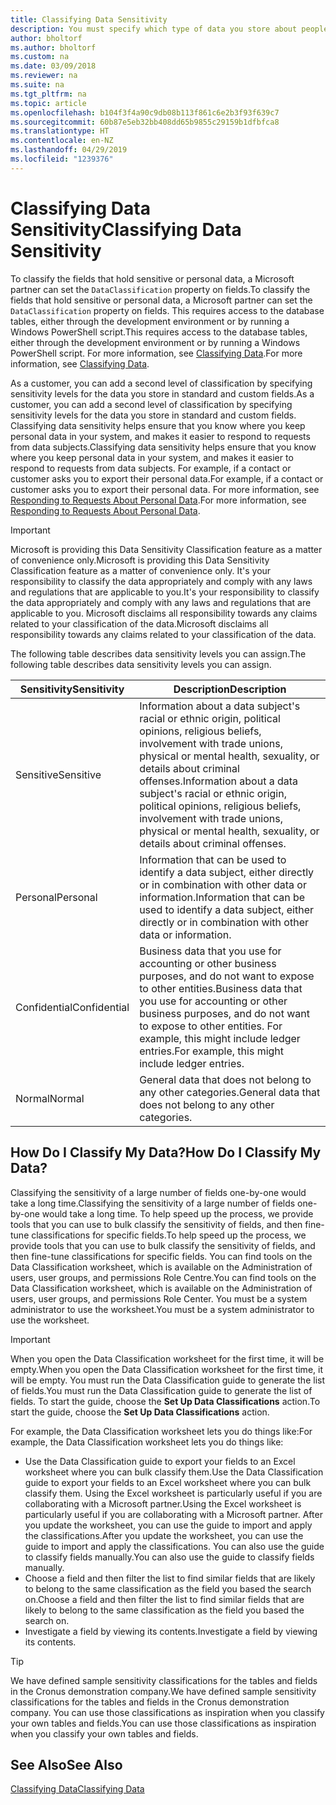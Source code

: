 ```yaml
---
title: Classifying Data Sensitivity
description: You must specify which type of data you store about people so that you can respond to data subject requests.
author: bholtorf
ms.author: bholtorf
ms.custom: na
ms.date: 03/09/2018
ms.reviewer: na
ms.suite: na
ms.tgt_pltfrm: na
ms.topic: article
ms.openlocfilehash: b104f3f4a90c9db08b113f861c6e2b3f93f639c7
ms.sourcegitcommit: 60b87e5eb32bb408dd65b9855c29159b1dfbfca8
ms.translationtype: HT
ms.contentlocale: en-NZ
ms.lasthandoff: 04/29/2019
ms.locfileid: "1239376"
---
```

# <a name="classifying-data-sensitivity"></a><span data-ttu-id="85d54-103">Classifying Data Sensitivity</span><span class="sxs-lookup"><span data-stu-id="85d54-103">Classifying Data Sensitivity</span></span>
<span data-ttu-id="85d54-104">To classify the fields that hold sensitive or personal data, a Microsoft partner can set the ```DataClassification``` property on fields.</span><span class="sxs-lookup"><span data-stu-id="85d54-104">To classify the fields that hold sensitive or personal data, a Microsoft partner can set the ```DataClassification``` property on fields.</span></span> <span data-ttu-id="85d54-105">This requires access to the database tables, either through the development environment or by running a Windows PowerShell script.</span><span class="sxs-lookup"><span data-stu-id="85d54-105">This requires access to the database tables, either through the development environment or by running a Windows PowerShell script.</span></span> <span data-ttu-id="85d54-106">For more information, see [Classifying Data](https://docs.microsoft.com/en-us/dynamics-nav/classifying-data).</span><span class="sxs-lookup"><span data-stu-id="85d54-106">For more information, see [Classifying Data](https://docs.microsoft.com/en-us/dynamics-nav/classifying-data).</span></span>  

<span data-ttu-id="85d54-107">As a customer, you can add a second level of classification by specifying sensitivity levels for the data you store in standard and custom fields.</span><span class="sxs-lookup"><span data-stu-id="85d54-107">As a customer, you can add a second level of classification by specifying sensitivity levels for the data you store in standard and custom fields.</span></span> <span data-ttu-id="85d54-108">Classifying data sensitivity helps ensure that you know where you keep personal data in your system, and makes it easier to respond to requests from data subjects.</span><span class="sxs-lookup"><span data-stu-id="85d54-108">Classifying data sensitivity helps ensure that you know where you keep personal data in your system, and makes it easier to respond to requests from data subjects.</span></span> <span data-ttu-id="85d54-109">For example, if a contact or customer asks you to export their personal data.</span><span class="sxs-lookup"><span data-stu-id="85d54-109">For example, if a contact or customer asks you to export their personal data.</span></span> <span data-ttu-id="85d54-110">For more information, see [Responding to Requests About Personal Data](admin-responding-to-requests-about-personal-data.md).</span><span class="sxs-lookup"><span data-stu-id="85d54-110">For more information, see [Responding to Requests About Personal Data](admin-responding-to-requests-about-personal-data.md).</span></span>

> [!Important]
> <span data-ttu-id="85d54-111">Microsoft is providing this Data Sensitivity Classification feature as a matter of convenience only.</span><span class="sxs-lookup"><span data-stu-id="85d54-111">Microsoft is providing this Data Sensitivity Classification feature as a matter of convenience only.</span></span> <span data-ttu-id="85d54-112">It's your responsibility to classify the data appropriately and comply with any laws and regulations that are applicable to you.</span><span class="sxs-lookup"><span data-stu-id="85d54-112">It's your responsibility to classify the data appropriately and comply with any laws and regulations that are applicable to you.</span></span> <span data-ttu-id="85d54-113">Microsoft disclaims all responsibility towards any claims related to your classification of the data.</span><span class="sxs-lookup"><span data-stu-id="85d54-113">Microsoft disclaims all responsibility towards any claims related to your classification of the data.</span></span>  

<span data-ttu-id="85d54-114">The following table describes data sensitivity levels you can assign.</span><span class="sxs-lookup"><span data-stu-id="85d54-114">The following table describes data sensitivity levels you can assign.</span></span>

|<span data-ttu-id="85d54-115">Sensitivity</span><span class="sxs-lookup"><span data-stu-id="85d54-115">Sensitivity</span></span>|<span data-ttu-id="85d54-116">Description</span><span class="sxs-lookup"><span data-stu-id="85d54-116">Description</span></span>|
|----|----|
|<span data-ttu-id="85d54-117">Sensitive</span><span class="sxs-lookup"><span data-stu-id="85d54-117">Sensitive</span></span> | <span data-ttu-id="85d54-118">Information about a data subject's racial or ethnic origin, political opinions, religious beliefs, involvement with trade unions, physical or mental health, sexuality, or details about criminal offenses.</span><span class="sxs-lookup"><span data-stu-id="85d54-118">Information about a data subject's racial or ethnic origin, political opinions, religious beliefs, involvement with trade unions, physical or mental health, sexuality, or details about criminal offenses.</span></span> |
|<span data-ttu-id="85d54-119">Personal</span><span class="sxs-lookup"><span data-stu-id="85d54-119">Personal</span></span> | <span data-ttu-id="85d54-120">Information that can be used to identify a data subject, either directly or in combination with other data or information.</span><span class="sxs-lookup"><span data-stu-id="85d54-120">Information that can be used to identify a data subject, either directly or in combination with other data or information.</span></span>|
|<span data-ttu-id="85d54-121">Confidential</span><span class="sxs-lookup"><span data-stu-id="85d54-121">Confidential</span></span> | <span data-ttu-id="85d54-122">Business data that you use for accounting or other business purposes, and do not want to expose to other entities.</span><span class="sxs-lookup"><span data-stu-id="85d54-122">Business data that you use for accounting or other business purposes, and do not want to expose to other entities.</span></span> <span data-ttu-id="85d54-123">For example, this might include ledger entries.</span><span class="sxs-lookup"><span data-stu-id="85d54-123">For example, this might include ledger entries.</span></span>|
|<span data-ttu-id="85d54-124">Normal</span><span class="sxs-lookup"><span data-stu-id="85d54-124">Normal</span></span> | <span data-ttu-id="85d54-125">General data that does not belong to any other categories.</span><span class="sxs-lookup"><span data-stu-id="85d54-125">General data that does not belong to any other categories.</span></span>|

## <a name="how-do-i-classify-my-data"></a><span data-ttu-id="85d54-126">How Do I Classify My Data?</span><span class="sxs-lookup"><span data-stu-id="85d54-126">How Do I Classify My Data?</span></span>
<span data-ttu-id="85d54-127">Classifying the sensitivity of a large number of fields one-by-one would take a long time.</span><span class="sxs-lookup"><span data-stu-id="85d54-127">Classifying the sensitivity of a large number of fields one-by-one would take a long time.</span></span> <span data-ttu-id="85d54-128">To help speed up the process, we provide tools that you can use to bulk classify the sensitivity of fields, and then fine-tune classifications for specific fields.</span><span class="sxs-lookup"><span data-stu-id="85d54-128">To help speed up the process, we provide tools that you can use to bulk classify the sensitivity of fields, and then fine-tune classifications for specific fields.</span></span> <span data-ttu-id="85d54-129">You can find tools on the Data Classification worksheet, which is available on the Administration of users, user groups, and permissions Role Centre.</span><span class="sxs-lookup"><span data-stu-id="85d54-129">You can find tools on the Data Classification worksheet, which is available on the Administration of users, user groups, and permissions Role Center.</span></span> <span data-ttu-id="85d54-130">You must be a system administrator to use the worksheet.</span><span class="sxs-lookup"><span data-stu-id="85d54-130">You must be a system administrator to use the worksheet.</span></span>

> [!Important]
> <span data-ttu-id="85d54-131">When you open the Data Classification worksheet for the first time, it will be empty.</span><span class="sxs-lookup"><span data-stu-id="85d54-131">When you open the Data Classification worksheet for the first time, it will be empty.</span></span> <span data-ttu-id="85d54-132">You must run the Data Classification guide to generate the list of fields.</span><span class="sxs-lookup"><span data-stu-id="85d54-132">You must run the Data Classification guide to generate the list of fields.</span></span> <span data-ttu-id="85d54-133">To start the guide, choose the **Set Up Data Classifications** action.</span><span class="sxs-lookup"><span data-stu-id="85d54-133">To start the guide, choose the **Set Up Data Classifications** action.</span></span>

<span data-ttu-id="85d54-134">For example, the Data Classification worksheet lets you do things like:</span><span class="sxs-lookup"><span data-stu-id="85d54-134">For example, the Data Classification worksheet lets you do things like:</span></span>  

* <span data-ttu-id="85d54-135">Use the Data Classification guide to export your fields to an Excel worksheet where you can bulk classify them.</span><span class="sxs-lookup"><span data-stu-id="85d54-135">Use the Data Classification guide to export your fields to an Excel worksheet where you can bulk classify them.</span></span> <span data-ttu-id="85d54-136">Using the Excel worksheet is particularly useful if you are collaborating with a Microsoft partner.</span><span class="sxs-lookup"><span data-stu-id="85d54-136">Using the Excel worksheet is particularly useful if you are collaborating with a Microsoft partner.</span></span> <span data-ttu-id="85d54-137">After you update the worksheet, you can use the guide to import and apply the classifications.</span><span class="sxs-lookup"><span data-stu-id="85d54-137">After you update the worksheet, you can use the guide to import and apply the classifications.</span></span> <span data-ttu-id="85d54-138">You can also use the guide to classify fields manually.</span><span class="sxs-lookup"><span data-stu-id="85d54-138">You can also use the guide to classify fields manually.</span></span>  
* <span data-ttu-id="85d54-139">Choose a field and then filter the list to find similar fields that are likely to belong to the same classification as the field you based the search on.</span><span class="sxs-lookup"><span data-stu-id="85d54-139">Choose a field and then filter the list to find similar fields that are likely to belong to the same classification as the field you based the search on.</span></span>  
* <span data-ttu-id="85d54-140">Investigate a field by viewing its contents.</span><span class="sxs-lookup"><span data-stu-id="85d54-140">Investigate a field by viewing its contents.</span></span>  

> [!Tip]
> <span data-ttu-id="85d54-141">We have defined sample sensitivity classifications for the tables and fields in the Cronus demonstration company.</span><span class="sxs-lookup"><span data-stu-id="85d54-141">We have defined sample sensitivity classifications for the tables and fields in the Cronus demonstration company.</span></span> <span data-ttu-id="85d54-142">You can use those classifications as inspiration when you classify your own tables and fields.</span><span class="sxs-lookup"><span data-stu-id="85d54-142">You can use those classifications as inspiration when you classify your own tables and fields.</span></span>

## <a name="see-also"></a><span data-ttu-id="85d54-143">See Also</span><span class="sxs-lookup"><span data-stu-id="85d54-143">See Also</span></span>
[<span data-ttu-id="85d54-144">Classifying Data</span><span class="sxs-lookup"><span data-stu-id="85d54-144">Classifying Data</span></span>](https://docs.microsoft.com/en-us/dynamics-nav/classifying-data)  
